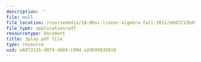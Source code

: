 ```yaml
---
description: ''
file: null
file_location: /coursemedia/18-06sc-linear-algebra-fall-2011/e607212bd8744684c99da2d595635010_h0m2tsmSPTI.pdf
file_type: application/pdf
resourcetype: Document
title: 3play pdf file
type: resource
uid: e607212b-d874-4684-c99d-a2d595635010
---
```

